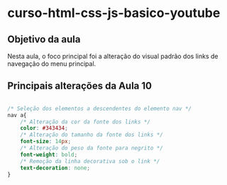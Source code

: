 # curso-html-css-js-basico-youtube

## Objetivo da aula

Nesta aula, o foco principal foi a alteração do visual padrão dos links de navegação do menu principal.

## Principais alterações da Aula 10


```css

/* Seleção dos elementos a descendentes do elemento nav */
nav a{
    /* Alteração da cor da fonte dos links */
    color: #343434;
    /* Alteração do tamanho da fonte dos links */
    font-size: 14px;
    /* Alteração do peso da fonte para negrito */
    font-weight: bold;
    /* Remoção da linha decorativa sob o link */
    text-decoration: none;
}

```

